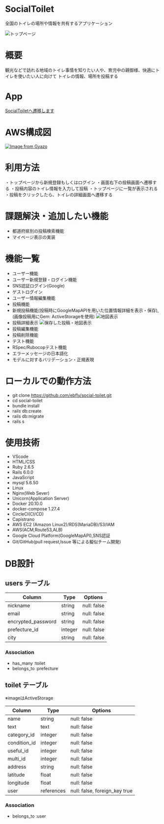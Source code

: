 # SocialToilet
全国のトイレの場所や情報を共有するアプリケーション

![トップページ](https://i.gyazo.com/cfe7d2dc02aa94cf89aa0fee88bc7624.jpg)

# 概要
観光などで訪れる地域のトイレ事情を知りたい人や、育児中の親御様、快適にトイレを使いたい人に向けて
トイレの情報、場所を投稿する

# App
[SocialToiletへ遷移します](https://www.social-toilet.com/)

# AWS構成図
[![Image from Gyazo](https://i.gyazo.com/b3f8cdbdaf8ede5df47de2ef5b7526cb.png)](https://gyazo.com/b3f8cdbdaf8ede5df47de2ef5b7526cb)

# 利用方法
・トップページから新規登録もしくはログイン
・画面右下の投稿画面へ遷移する
・投稿内容のトイレ情報を入力して投稿
・トップページに一覧が表示される
・投稿をクリックしたら、トイレの詳細画面へ遷移する

# 課題解決・追加したい機能
  * 都道府県別の投稿検索機能
  * マイページ表示の実装


# 機能一覧
 * ユーザー機能
  * ユーザー新規登録・ログイン機能
  * SNS認証ログイン(Google)
  * ゲストログイン
  * ユーザー情報編集機能
 * 投稿機能
  * 新規投稿機能(投稿時にGoogleMapAPIを用いた位置情報詳細を表示・保存),
  (画像投稿用にGem: ActiveStorageを使用)
  ![地図表示](https://i.gyazo.com/37a677ce3c2295e385d0236e2b7b4fb3.gif)
  * 投稿詳細表示
  ![保存した投稿・地図表示](https://i.gyazo.com/b046aa41f4d15b5655e5dcf9bda77fc4.gif)
  * 投稿編集機能
  * 投稿削除機能
 * テスト機能
  * RSpec/Rubocopテスト機能
  * エラーメッセージの日本語化 
  * モデルに対するバリデーション・正規表現

# ローカルでの動作方法
 * git clone https://github.com/ebfly/social-toilet.git
 * cd social-toilet
* bundle install
* rails db:create
* rails db:migrate
* rails s

# 使用技術
* VScode
* HTML/CSS
* Ruby 2.6.5
* Rails 6.0.0
* JavaScript
* mysql 5.6.50
* Linux
* Nginx(Web Sever)
* Unicorn(Application Server)
* Docker 20.10.0
* docker-compose 1.27.4
* CircleCI(CI/CD)
* Capistrano
* AWS EC2 (Amazon Linux2)/RDS(MariaDB)/S3/IAM
* AWS(ACM,Route53,ALB)
* Google Cloud Platform(GoogleMapAPI),SNS認証
* Git/GitHub(pull request,Issue 等による擬似チーム開発)

# DB設計
## users テーブル

| Column                  | Type     | Options     |
| --------------------    | -------  | ----------- |
| nickname                | string   | null: false |
| email                   | string   | null: false |
| encrypted_password      | string   | null: false |
| prefecture_id           | integer  | null: false |
| city                    | string   | null: false |

  ### Association
  - has_many   :toilet
  - belongs_to :prefecture


## toilet テーブル
※imageはActiveStorage

| Column          | Type        | Options                        |
| ------------    | ---------   | ----------------------------   |
| name            | string      | null: false                    |
| text            | text        | null: false                    |
| category_id     | integer     | null: false                    |
| condition_id    | integer     | null: false                    |
| useful_id       | integer     | null: false                    |
| multi_id        | integer     | null: false                    |
| address         | string      | null: false                    |
| latitude        | float       | null: false                    |
| longitude       | float       | null: false                    |
| user            | references  | null: false,  foreign_key true |

  ### Association 
  - belongs_to :user

